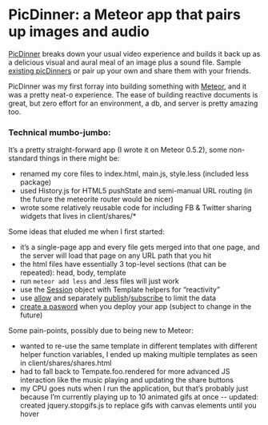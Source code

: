 
PicDinner: a Meteor app that pairs up images and audio
======================================================

[PicDinner](http://picdinner.com) breaks down your usual video experience and builds it back up as a delicious visual and aural meal of an image plus a sound file. Sample [existing picDinners](http://picdinner.com/b0150005-323b-453c-88e2-8d92a6f1e9cf) or pair up your own and share them with your friends.

PicDinner was my first forray into building something with [Meteor](http://meteor.com), and it was a pretty neat-o experience. The ease of building reactive documents is great, but zero effort for an environment, a db, and server is pretty amazing too.

### Technical mumbo-jumbo:

It’s a pretty straight-forward app (I wrote it on Meteor 0.5.2), some non-standard things in there might be:

*   renamed my core files to index.html, main.js, style.less (included less package)
*   used History.js for HTML5 pushState and semi-manual URL routing (in the future
    the meteorite router would be nicer)
*   wrote some relatively reusable code for including FB & Twitter sharing widgets
    that lives in client/shares/*

Some ideas that eluded me when I first started:

*   it’s a single-page app and every file gets merged into that one page, and the server will load that page on any URL path that you hit
*   the html files have essentially 3 top-level sections (that can be repeated): head, body, template
*   run `meteor add less` and .less files will just work
*   use the [Session](http://docs.meteor.com/#session) object with Template helpers for “reactivity”
*   use [allow](http://docs.meteor.com/#allow) and separately [publish](http://docs.meteor.com/#meteor_publish)/[subscribe](http://docs.meteor.com/#meteor_subscribe) to limit the data
*   [create a pasword](http://docs.meteor.com/#meteordeploy) when you deploy your app (subject to change in the future)

Some pain-points, possibly due to being new to Meteor:

*   wanted to re-use the same template in different templates
    with different helper function variables, I ended up making
    multiple templates as seen in client/shares/shares.html
*   had to fall back to Tempate.foo.rendered for more advanced JS
    interaction like the music playing and updating the share buttons
*   my CPU goes nuts when I run the application, but that’s probably
    just because I’m currently playing up to 10 animated gifs at once
    -- updated: created jquery.stopgifs.js to replace gifs with canvas
    elements until you hover
